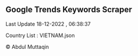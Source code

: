 

## Google Trends Keywords Scraper 
 
Last Update 18-12-2022 , 06:38:37

Country List :
VIETNAM.json



© Abdul Muttaqin 
